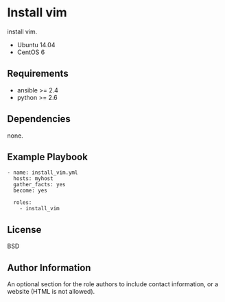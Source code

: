 Install vim
=========

install vim.

* Ubuntu 14.04
* CentOS 6

Requirements
------------

* ansible >= 2.4
* python >= 2.6

Dependencies
------------

none.

Example Playbook
----------------

```
- name: install_vim.yml
  hosts: myhost
  gather_facts: yes
  become: yes

  roles:
    - install_vim

```

License
-------

BSD

Author Information
------------------

An optional section for the role authors to include contact information, or a website (HTML is not allowed).